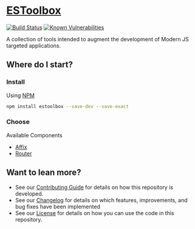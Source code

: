 
# [ESToolbox](https://github.com/dbtedman/estoolbox)

[![Build Status](https://img.shields.io/travis/dbtedman/estoolbox.svg?label=tests)](https://travis-ci.org/dbtedman/estoolbox)
[![Known Vulnerabilities](https://snyk.io/test/github/dbtedman/estoolbox/badge.svg?targetFile=package.json)](https://snyk.io/test/github/dbtedman/estoolbox?targetFile=package.json)

A collection of tools intended to augment the development of Modern JS targeted applications.

## Where do I start?

### Install

Using [NPM](https://www.npmjs.com)

```bash
npm install estoolbox --save-dev --save-exact
```

### Choose

Available Components

* [Affix](docs/Affix.md)
* [Router](docs/Router.md)

## Want to lean more?

* See our [Contributing Guide](CONTRIBUTING.md) for details on how this repository is developed.
* See our [Changelog](CHANGELOG.md) for details on which features, improvements, and bug fixes have been implemented
* See our [License](LICENSE.md) for details on how you can use the code in this repository.

